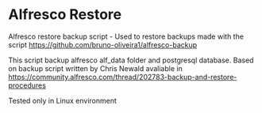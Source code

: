 # Alfresco Restore 
Alfresco restore backup script - Used to restore backups made with the script https://github.com/bruno-oliveira1/alfresco-backup

This script backup alfresco alf_data folder and postgresql database.
Based on backup script written by Chris Newald avaliable in https://community.alfresco.com/thread/202783-backup-and-restore-procedures

Tested only in Linux environment 
